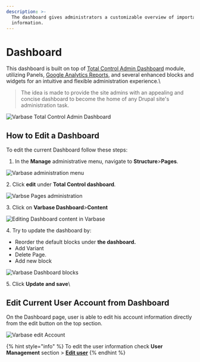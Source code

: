 ```yaml
---
description: >-
  The dashboard gives administrators a customizable overview of important site
  information.
---
```


# Dashboard

This dashboard is built on top of [Total Control Admin Dashboard](https://www.drupal.org/project/total\_control) module, utilizing Panels, [Google Analytics Reports](https://www.drupal.org/project/google\_analytics\_reports), and several enhanced blocks and widgets for an intuitive and flexible administration experience.\


> The idea is made to provide the site admins with an appealing and concise dashboard to become the home of any Drupal site's administration task.

![Varbase Total Control Admin Dashboard](<../../.gitbook/assets/varbase-total-control-admin-dashboard-imac\_0 (1).png>)

## How to Edit a Dashboard

To edit the current Dashboard follow these steps:

1. In the **Manage** administrative menu, navigate to **Structure**_>_**Pages**_._

![Varbase administration menu](../../.gitbook/assets/Dashboard\_test\_qa\_varbase\_8\_8\_x\_development\_13\_07\_2020.png)

2\. Click **edit** under **Total Control dashboard**_._

![Varbse Pages administration](../../.gitbook/assets/Pages\_test\_qa\_varbase\_8\_8\_x\_development\_13\_07\_2020.png)

3\. Click on **Varbase Dashboard**_>_**Content**

![ Editing Dashboard content in Varbase](../../.gitbook/assets/Content\_test\_qa\_varbase\_8\_8\_x\_development\_13\_07\_2020.png)

4\. Try to update the dashboard by:

* Reorder the default blocks under **the dashboard.**&#x20;
* Add Variant&#x20;
* Delete Page.
* Add new block

![Varbase Dashboard blocks](<../../.gitbook/assets/Content\_test\_qa\_varbase\_8\_8\_x\_development\_13\_07\_2020 (1).png>)

5\. Click **Update and save**\


## Edit Current User Account from Dashboard

On the Dashboard page, user is able to edit his account information directly from the edit button on the top section.&#x20;

![Varbase edit Account](<../../.gitbook/assets/Dashboard\_test\_qa\_varbase\_8\_8\_x\_development\_13\_07\_2020 (1).png>)

{% hint style="info" %}
To edit the user information check **User Management** section > [**Edit user**](../user-management/edit-user.md)
{% endhint %}
